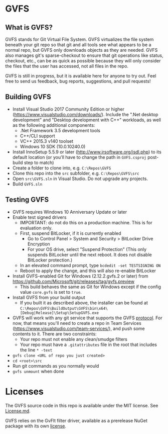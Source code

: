 # GVFS

## What is GVFS?

GVFS stands for Git Virtual File System. GVFS virtualizes the file system beneath your git repo so that git and all tools
see what appears to be a normal repo, but GVFS only downloads objects as they are needed. GVFS also manages git's sparse-checkout
to ensure that git operations like status, checkout, etc., can be as quick as possible because they will only consider the files
that the user has accessed, not all files in the repo.

GVFS is still in progress, but it is available here for anyone to try out. Feel free to send us feedback, bug reports, suggestions, and pull requests!

## Building GVFS

* Install Visual Studio 2017 Community Edition or higher (https://www.visualstudio.com/downloads/). Include the ".Net desktop development" and 
"Desktop development with C++" workloads, as well as the following additional components:
  * .Net Framework 3.5 development tools
  * C++/CLI support
  * VC++ 2015.3 v140 toolset
  * Windows 10 SDK (10.0.10240.0)
* Install InnoSetup 5.5.9 or later (http://www.jrsoftware.org/isdl.php) to its default location (or you'll have to change the path in `GVFS.csproj` post-build step to match)
* Create a folder to clone into, e.g. `C:\Repos\GVFS`
* Clone this repo into the `src` subfolder, e.g. `C:\Repos\GVFS\src`
* Open `src\GVFS.sln` in Visual Studio. Do not upgrade any projects.
* Build `GVFS.sln`

## Testing GVFS

* GVFS requires Windows 10 Anniversary Update or later
* Enable test signed drivers
  * IMPORTANT: do not do this on a production machine. This is for evaluation only.
  * First, suspend BitLocker, if it is currently enabled
    * Go to Control Panel > System and Security > BitLocker Drive Encryption
    * For your OS drive, select "Suspend Protection" (This only suspends BitLocker until the next reboot. It does not disable BitLocker protection.)
  * In an elevated command prompt, type `bcdedit -set TESTSIGNING ON`
  * Reboot to apply the change, and this will also re-enable BitLocker 
* Install GVFS-enabled Git for Windows (2.12.2.gvfs.2 or later) from https://github.com/Microsoft/git/releases/tag/gvfs.preview
  * This build behaves the same as Git for Windows except if the config value `core.gvfs` is set to `true`.
* Install GVFS from your build output
  * If you built it as described above, the installer can be found at `C:\Repos\GVFS\BuildOutput\GVFS\bin\x64\[Debug|Release]\Setup\SetupGVFS.exe`
* GVFS will work with any git service that supports the GVFS [protocol](Protocol.md). For now, that means you'll need to create a repo in 
Team Services (https://www.visualstudio.com/team-services/), and push some contents to it. There are two constraints:
  * Your repo must not enable any clean/smudge filters
  * Your repo must have a `.gitattributes` file in the root that includes the line `* -text`
* `gvfs clone <URL of repo you just created>`
* `cd <root>\src`
* Run git commands as you normally would
* `gvfs unmount` when done

# Licenses

The GVFS source code in this repo is available under the MIT license. See [License.md](License.md).

GVFS relies on the GvFlt filter driver, available as a prerelease NuGet package with its own [license](GvFlt_EULA.docx).

